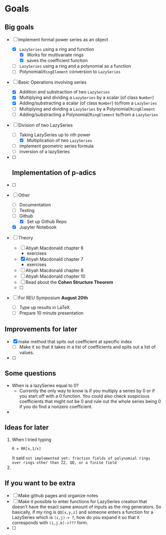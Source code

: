 # Goals

## Big goals

- [ ] Implement formal power series as an object
  - [X] `LazySeries` using a ring and function
    - [X] Works for multivariate rings
    - [X] saves the coefficient function
  - [ ] `LazySeries` using a ring and a polynomial as a function
  - [ ] Polynomial/`RingElement` conversion to `LazySeries`

- [ ] Basic Operations involving series
  - [X] Addition and substraction of two `LazySeries`
  - [X] Multiplying and dividing a `LazySeries` by a scalar (of class `Number`)
  - [X] Adding/substracting a scalar (of class `Number`) to/from a `LazySeries`
  - [ ] Multiplying and dividing a `LazySeries` by a Polynomial/`RingElement`
  - [ ] Adding/substracting a Polynomial/`RingElement` to/from a `LazySeries`

- [ ] Division of two LazySeries
  - [ ] Taking LazySeries up to nth power
    - [X] Multiplication of two `LazySeries`
  - [ ] implement geometric series formula
  - [ ] inversion of a lazySeries

- [ ] Implementation of p-adics
  - 

- [ ]  

- [ ] Other 
  - [ ] Documentation
  - [ ] Testing
  - [ ] Github
    - [X] Set up Github Repo
  - [X] Jupyter Notebook

- [ ] Theory
  - [ ] Atiyah Macdonald chapter 6
    - exercises
  - [X] Atiyah Macdonald chapter 7
    - exercises
  - [ ] Atiyah Macdonald chapter 8
  - [ ] Atiyah Macdonald chapter 10
  - [ ] Read about the **Cohen Structure Theorem**
  - [ ] 
  
- [ ] For REU Symposium **August 20th** 
  - [ ] Type up results in LaTeX
  - [ ] Prepare 10 minute presentation 
## Improvements for later
- [X] make method that spits out coefficient at specific index
  - [ ] Make it so that it takes in a list of coefficients and spits out a list of values.
- [ ] 



## Some questions
- When is a lazySeries equal to 0?
  - Currently the only way to know is if you multiply a series by 0 or if you start off with a 0 function. You could also check suspicious coefficients that might not be 0 and rule out the whole series being 0 if you do find a nonzero coefficient. 
- 


## Ideas for later
1. When I tried typing
    ```
    R = RR[x,1/x]
    ```
    It said 
    ``not implemented yet: fraction fields of polynomial rings over rings other than ZZ, QQ, or a finite field``
2. 
## If you want to be extra
- [ ] Make github pages and organize notes
- [ ] Make it possible to enter functions for LazySeries creation that doesn't have the exact same amount of inputs as the ring generators. So basically, if my ring is `QQ[x,y,z]` and someone enters a function for a LazySeries which is `(i,j)-> 7`, how do you expand it so that it corresponds with `(i,j,k)->???` form.
- [ ] 